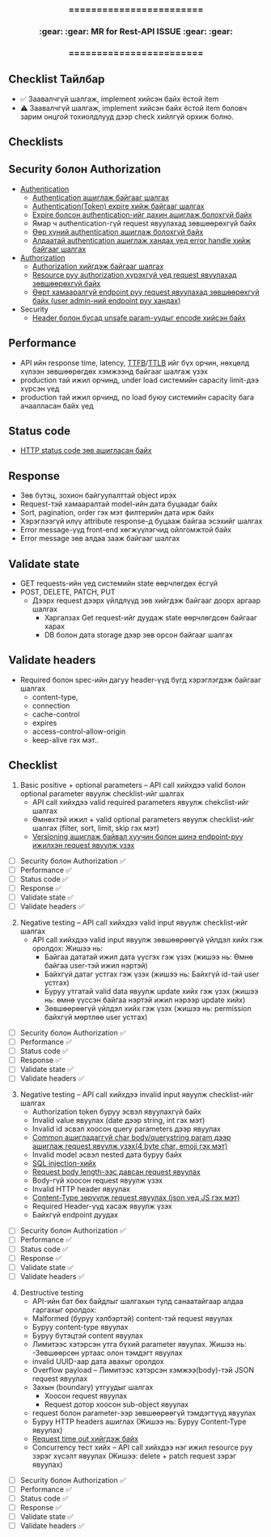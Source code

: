 <div align="center">
<h3>========================</h3>
<h3>:gear: :gear: MR for Rest-API ISSUE :gear: :gear:</h3>
<h3>========================</h3>
</div>

## Checklist Тайлбар
* :white_check_mark: Заавалчгүй шалгаж, implement хийсэн байх ёстой item  
* :warning: Заавалчгүй шалгаж, implement хийсэн байх ёстой item боловч зарим онцгой тохиолдлууд дээр check хийлгүй орхиж болно.

## Checklists

## Security болон Authorization
- [Authentication ](https://gitlab.unimedia.mn/ums-example-group/ums-wiki/-/wikis/Rest-API#authentication)
  - [Authentication ашиглаж байгааг шалгах ](https://gitlab.unimedia.mn/ums-example-group/ums-wiki/-/wikis/Rest-API#authentication-%D0%B0%D1%88%D0%B8%D0%B3%D0%BB%D0%B0%D0%B6-%D0%B1%D0%B0%D0%B9%D0%B3%D0%B0%D0%B0%D0%B3-%D1%88%D0%B0%D0%BB%D0%B3%D0%B0%D1%85)
  - [Authentication(Token) expire хийж байгааг шалгах ](https://gitlab.unimedia.mn/ums-example-group/ums-wiki/-/wikis/Rest-API#authentication-expire-%D0%B1%D0%BE%D0%BB%D0%B6-%D0%B1%D0%B0%D0%B9%D0%B3%D0%B0%D0%B0%D0%B3-%D1%88%D0%B0%D0%BB%D0%B3%D0%B0%D1%85)
  - [Expire болсон authentication-ийг дахин ашиглаж болохгүй байх ](https://gitlab.unimedia.mn/ums-example-group/ums-wiki/-/wikis/Rest-API#expire-%D0%B1%D0%BE%D0%BB%D1%81%D0%BE%D0%BD-authentication-%D0%B8%D0%B9%D0%B3-%D0%B4%D0%B0%D1%85%D0%B8%D0%BD-%D0%B0%D1%88%D0%B8%D0%B3%D0%BB%D0%B0%D0%B6-%D0%B1%D0%BE%D0%BB%D0%BE%D1%85%D0%B3%D2%AF%D0%B9-%D0%B1%D0%B0%D0%B9%D1%85)
  - Ямар ч authentication-гүй request явуулахад зөвшөөрөхгүй байх 
  - [Өөр хүний authentication ашиглаж болохгүй байх ](https://gitlab.unimedia.mn/ums-example-group/ums-wiki/-/wikis/Rest-API#%D3%A9%D3%A9%D1%80-%D1%85%D2%AF%D0%BD%D0%B8%D0%B9-authentication-%D0%B0%D1%88%D0%B8%D0%B3%D0%BB%D0%B0%D0%B6-%D0%B1%D0%BE%D0%BB%D0%BE%D1%85%D0%B3%D2%AF%D0%B9-%D0%B1%D0%B0%D0%B9%D1%85)
  - [Алдаатай authentication ашиглаж хандах үед error handle хийж байгааг шалгах ](https://gitlab.unimedia.mn/ums-example-group/ums-wiki/-/wikis/Rest-API#%D0%B0%D0%BB%D0%B4%D0%B0%D0%B0%D1%82%D0%B0%D0%B9-authentication-%D0%B0%D1%88%D0%B8%D0%B3%D0%BB%D0%B0%D0%B6-%D1%85%D0%B0%D0%BD%D0%B4%D0%B0%D1%85-%D2%AF%D0%B5%D0%B4-error-handle-%D1%85%D0%B8%D0%B9%D0%B6-%D0%B1%D0%B0%D0%B9%D0%B3%D0%B0%D0%B0%D0%B3-%D1%88%D0%B0%D0%BB%D0%B3%D0%B0%D1%85)
- [Authorization ](https://gitlab.unimedia.mn/ums-example-group/ums-wiki/-/wikis/Rest-API#authorization)
  - [Authorization хийгдэж байгааг шалгах ](https://gitlab.unimedia.mn/ums-example-group/ums-wiki/-/wikis/Rest-API#authorization-%D1%85%D0%B8%D0%B9%D0%B3%D0%B4%D1%8D%D0%B6-%D0%B1%D0%B0%D0%B9%D0%B3%D0%B0%D0%B0%D0%B3-%D1%88%D0%B0%D0%BB%D0%B3%D0%B0%D1%85)
  - [Resource руу authorization хүрэхгүй үед request явуулахад зөвшөөрөхгүй байх ](https://gitlab.unimedia.mn/ums-example-group/ums-wiki/-/wikis/Rest-API#authorization-%D1%85%D0%B8%D0%B9%D0%B3%D0%B4%D1%8D%D0%B6-%D0%B1%D0%B0%D0%B9%D0%B3%D0%B0%D0%B0%D0%B3-%D1%88%D0%B0%D0%BB%D0%B3%D0%B0%D1%85)
  - [Өөрт хамааралгүй endpoint руу request явуулахад зөвшөөрөхгүй байх (user admin-ний endpoint руу хандах) ](https://gitlab.unimedia.mn/ums-example-group/ums-wiki/-/wikis/Rest-API#authorization-%D1%85%D0%B8%D0%B9%D0%B3%D0%B4%D1%8D%D0%B6-%D0%B1%D0%B0%D0%B9%D0%B3%D0%B0%D0%B0%D0%B3-%D1%88%D0%B0%D0%BB%D0%B3%D0%B0%D1%85)
- Security
  - [Header болон бусад unsafe param-уудыг encode хийсэн байх ](https://gitlab.unimedia.mn/ums-example-group/ums-wiki/-/wikis/Rest-API#header-%D0%B1%D0%BE%D0%BB%D0%BE%D0%BD-%D0%B1%D1%83%D1%81%D0%B0%D0%B4-sensitive-param-%D1%83%D1%83%D0%B4%D1%8B%D0%B3-encode-%D1%85%D0%B8%D0%B9%D1%81%D1%8D%D0%BD-%D0%B1%D0%B0%D0%B9%D1%85)

## Performance
 - API ийн response time, latency, [TTFB](https://gitlab.unimedia.mn/ums-example-group/ums-wiki/-/wikis/Rest-API#time-to-first-byte)/[TTLB](https://gitlab.unimedia.mn/ums-example-group/ums-wiki/-/wikis/Rest-API#time-to-last-byte-ttlb) ийг бүх орчин, нөхцөлд хүлээн зөвшөөрөгдөх хэмжээнд байгааг шалгаж үзэх
  - production тай ижил орчинд, under load системийн capacity limit-дээ хүрсэн үед
  - production тай ижил орчинд, no load буюу системийн capacity бага ачаалласан байх үед

## Status code
  - [HTTP status code зөв ашигласан байх ](https://gitlab.unimedia.mn/ums-example-group/ums-wiki/-/wikis/Rest-API#http-status-codes)
## Response
  - Зөв бүтэц, зохион байгуулалттай object ирэх
  - Request-тэй хамааралтай model-ийн дата буцаадаг байх
  - Sort, pagination, order гэх мэт филтерийн дата ирж байх
  - Хэрэглээгүй илүү attribute response-д буцааж байгаа эсэхийг шалгах
  - Error message-үүд front-end хөгжүүлэгчид ойлгомжтой байх
  - Error message зөв алдаа зааж байгааг шалгах
## Validate state
  - GET requests-ийн үед системийн state өөрчлөгдөх ёсгүй
  - POST, DELETE, PATCH, PUT
    - Дээрх request дээрх үйлдлүүд зөв хийгдэж байгааг доорх аргаар шалгах
      - Харгалзах Get request-ийг дуудаж state өөрчлөгдсөн байгааг харах
      - DB болон дата storage дээр зөв орсон байгааг шалгах
## Validate headers
  - Required болон spec-ийн дагуу header-үүд бүгд хэрэглэгдэж байгааг шалгах
    - content-type,
    - connection
    - cache-control
    - expires
    - access-control-allow-origin
    - keep-alive гэх мэт..

## Checklist

1. Basic positive + optional parameters – API call хийхдээ valid болон optional parameter явуулж checklist-ийг шалгах
	- API call хийхдээ valid required parameters явуулж chekclist-ийг шалгах
	- Өмнөхтэй ижил + valid optional parameters явуулж checklist-ийг шалгах (filter, sort, limit, skip гэх мэт)
    - [Versioning ашиглаж байвал хуучин болон шинэ endpoint-руу ижилхэн request явуулж үзэх](https://gitlab.unimedia.mn/ums-example-group/ums-wiki/-/wikis/Rest-API#api-versioning)
  - [ ] Security болон Authorization :white_check_mark:
  - [ ] Performance :white_check_mark:
  - [ ] Status code :white_check_mark:
  - [ ] Response :white_check_mark:
  - [ ] Validate state :white_check_mark:
  - [ ] Validate headers :white_check_mark:
2. Negative testing – API call хийхдээ valid input явуулж checklist-ийг шалгах
	- API call хийхдээ valid input явуулж зөвшөөрөөгүй үйлдэл хийх гэж оролдох: Жишээ нь: 
      - Байгаа дататай ижил дата үүсгэх гэж үзэх (жишээ нь: Өмнө байгаа user-тэй ижил нэртэй)
	  - Байхгүй датаг устгах гэж үзэх (жишээ нь: Байхгүй id-тай user устгах)
	  - Буруу утгатай valid data явуулж update хийх гэж үзэх (жишээ нь: өмнө үүссэн байгаа нэртэй ижил нэрээр update хийх)
	  - Зөвшөөрөөгүй үйлдэл хийх гэж үзэх (жишээ нь: permission байхгүй мөртлөө user устгах)
  - [ ] Security болон Authorization :white_check_mark:
  - [ ] Performance :white_check_mark:
  - [ ] Status code :white_check_mark:
  - [ ] Response :white_check_mark:
  - [ ] Validate state :white_check_mark:
  - [ ] Validate headers :white_check_mark:
3. Negative testing – API call хийхдээ invalid input явуулж checklist-ийг шалгах
    - Authorization token буруу эсвэл явуулахгүй байх
    - Invalid value явуулах (date дээр string, int гэх мэт)
    - Invalid id эсвэл хоосон query parameters дээр явуулах
    - [Common ашигладаггүй char body/querystring param дээр ашиглаж request явуулж үзэх(4 byte char, emoji гэх мэт)](https://gitlab.unimedia.mn/ums-example-group/ums-wiki/-/wikis/Rest-API#params)
    - Invalid model эсвэл nested дата буруу байх
    - [SQL injection-хийх](https://gitlab.unimedia.mn/ums-example-group/ums-wiki/-/wikis/Rest-API#sql-injection-%D1%8D%D1%8D%D1%81-%D1%85%D0%B0%D0%BC%D0%B3%D0%B0%D0%B0%D0%BB%D1%81%D0%B0%D0%BD-%D1%8D%D1%81%D1%8D%D1%85%D1%8D%D1%8D-%D1%88%D0%B0%D0%BB%D0%B3%D0%B0%D1%85)
    - [Request body length-ээс давсан request явуулах](https://gitlab.unimedia.mn/ums-example-group/ums-wiki/-/wikis/Rest-API#request-body-length-%D1%8D%D1%8D%D1%81-%D0%B4%D0%B0%D0%B2%D1%81%D0%B0%D0%BD-request-%D1%8F%D0%B2%D1%83%D1%83%D0%BB%D0%B0%D1%85)
    - Body-гүй хоосон request явуулж үзэх
    - Invalid HTTP header явуулах
    - [Content-Type зөрүүлж request явуулах (json үед JS гэх мэт)](https://gitlab.unimedia.mn/ums-example-group/ums-wiki/-/wikis/Rest-API#content-type)
    - Required Header-үүд хасаж явуулж үзэх
    - Байхгүй endpoint дуудах
  - [ ] Security болон Authorization :white_check_mark:
  - [ ] Performance :white_check_mark:
  - [ ] Status code :white_check_mark:
  - [ ] Response :white_check_mark:
  - [ ] Validate state :white_check_mark:
  - [ ] Validate headers :white_check_mark:
4. Destructive testing
	- API-ийн бат бөх байдлыг шалгахын тулд санаатайгаар алдаа гаргахыг оролдох:
    - Malformed (буруу хэлбэртэй) content-тэй request явуулах
    - Буруу content-type явуулах
    - Буруу бүтэцтэй content явуулах
	- Лимитээс хэтэрсэн утга бүхий parameter явуулах. Жишээ нь:
	  -Зөвшөөрсөн уртаас олон тэмдэгт явуулах 
	- invalid UUID-аар дата авахыг оролдох
	- Overflow payload – Лимитээс хэтэрсэн хэмжээ(body)-тэй JSON request явуулах
	- Захын (boundary) утгуудыг шалгах 
	  - Хоосон request явуулах
	  - Request дотор хоосон sub-object явуулах
	- request болон parameter-ээр зөвшөөрөөгүй тэмдэгтүүд явуулах
	- Буруу HTTP headers ашиглах (Жишээ нь: Буруу Content-Type явуулах)
    - [Request time out хийгдэж байх](https://gitlab.unimedia.mn/ums-example-group/ums-wiki/-/wikis/Rest-API#request-timeout)
	- Concurrency тест хийх – API call хийхдээ нэг ижил resource руу зэрэг хүсэлт явуулах (Жишээ: delete + patch request зэрэг явуулах)

  - [ ] Security болон Authorization :white_check_mark:
  - [ ] Performance :white_check_mark:
  - [ ] Status code :white_check_mark:
  - [ ] Response :white_check_mark:
  - [ ] Validate state :white_check_mark:
  - [ ] Validate headers :white_check_mark:
